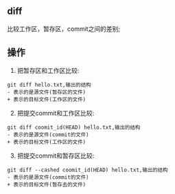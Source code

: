 ## diff
比较工作区，暂存区，commit之间的差别;

## 操作
1. 把暂存区和工作区比较:
```git
git diff hello.txt,输出的结构
- 表示的是源文件(暂存区的文件)
+ 表示的目标文件(工作区的文件)
```
2. 把提交commit和工作区比较:
```git
git diff coomit_id(HEAD) hello.txt,输出的结构
- 表示的是源文件(commit的文件)
+ 表示的目标文件(工作区的文件)
```
3. 把提交commit和暂存区比较:
```git
git diff --cashed coomit_id(HEAD) hello.txt,输出的结构
- 表示的是源文件(commit的文件)
+ 表示的目标文件(暂存去的文件)
```
